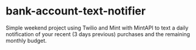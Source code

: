 # bank-account-text-notifier
Simple weekend project using Twilio and Mint with MintAPI to text a daily notification of your recent (3 days previous) purchases and the remaining monthly budget.
